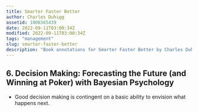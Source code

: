 ```yaml
---
title: Smarter Faster Better
author: Charles Duhigg
assetid: 1006365439
date: 2022-09-11T03:00:34Z
modified: 2022-09-11T03:00:34Z
tags: "management"
slug: smarter-faster-better
description: "Book annotations for Smarter Faster Better by Charles Duhigg"
---
```


## 6. Decision Making: Forecasting the Future (and Winning at Poker) with Bayesian Psychology

*  Good decision making is contingent on a basic ability to envision what happens next.

